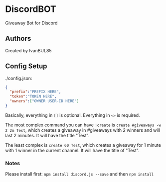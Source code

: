 # DiscordBOT
Giveaway Bot for Discord
## Authors
Created by IvanBUL85
## Config Setup
./config.json:
```json
{
  "prefix":"PREFIX HERE",
  "token":"TOKEN HERE",
  "owners":["OWNER USER-ID HERE"]
}
```
Basically, everything in `[]` is optional. Everything in `<>` is required.

The most complex command you can have `!create` is `create #giveaways -w 2 2m Test`, which creates a giveaway in #giveaways with 2 winners and will last 2 minutes. It will have the title "Test".

The least complex is `create 60 Test`, which creates a giveaway for 1 minute with 1 winner in the current channel. It will have the title of "Test".

### Notes
Please install first: `npm install discord.js --save` and then `npm install`
